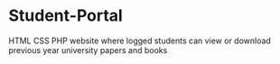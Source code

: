 # Student-Portal
HTML CSS PHP website where logged students can view or download previous year university papers and books

